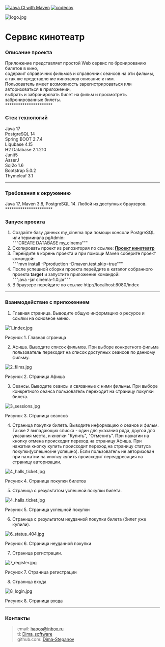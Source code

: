 [![Java CI with Maven](https://github.com/Dima-Stepanov/my_cinema/actions/workflows/maven.yml/badge.svg)](https://github.com/Dima-Stepanov/my_cinema/actions/workflows/maven.yml)
[![codecov](https://codecov.io/gh/Dima-Stepanov/my_cinema/branch/master/graph/badge.svg?token=yommck4YRp)](https://codecov.io/gh/Dima-Stepanov/my_cinema)

<img alt="logo.jpg" src="img/logo.jpg" title="Cinema Monitor"/>

<h1>Сервис кинотеатр</h1>

<h3>Описание проекта</h3>
Приложение представляет простой Web сервис по бронированию билетов в кино, <br>
содержит справочник фильмов и справочник сеансов на эти фильмы, <br>
а так же представление кинозалов описание к ним. <br>
Пользователь имеет возможность зарегистрироваться или авторизоваться в приложении, <br>
выбрать и забронировать билет на фильм и просмотреть забронированные билеты. <br>
**********************
<h3>Стек технологий</h3>
Java 17 <br>
PostgreSQL 14 <br>
Spring BOOT 2.7.4 <br>
Liqubase 4.15 <br>
H2 Database 2.1.210 <br>
Junit5 <br>
AsserJ <br>
Sql2o 1.6 <br>
Bootstrap 5.0.2 <br>
Thymeleaf 3.1 <br>

**********************
<h3>Требования к окружению</h3>
Java 17, Maven 3.8, PostgreSQL 14. Любой из доступных браузеров.
**********************
<h3>Запуск проекта</h3>

1. Создайте базу данных my_cinema при помощи консоли PostgreSQL или терминала pgAdmin:<br>
   """CREATE DATABASE my_cinema"""
2. Скопировать проект из репозитория по ссылке:
   <a href=https://github.com/Dima-Stepanov/my_cinema.git><b>Проект кинотеатр</b></a>
3. Перейдите в корень проекта и при помощи Maven соберите проект командой:<br>
   """mvn install -Pproduction -Dmaven.test.skip=true"""
4. После успешной сборки проекта перейдите в каталог собранного проекта <b>target</b> и запустите приложение
   командой:<br>
   """java -jar cinema-1.0.jar"""
5. В браузере перейдите по ссылке http://localhost:8080/index

**********************

<h3>Взаимодействие с приложением</h3>

1. Главная страница. Выводите общую информацию о ресурсе и ссылки на основное меню. <br>

![1_index.jpg](img%2F1_index.jpg) <br>

Рисунок 1. Главная страница <br>

2. Афиша. Выводите список фильмов. При выборе конкретного фильма пользователь переходит на список доступных сеансов по
   данному фильму. <br>

![2_films.jpg](img%2F2_films.jpg) <br>

Рисунок 2. Страница Афиша <br>

3. Сеансы. Выводите сеансы и связанные с ними фильмы. При выборе конкретного сеанса пользователь переходит на страницу
   покупки билета. <br>

![3_sessions.jpg](img%2F3_sessions.jpg)  <br>

Рисунок 3. Страница сеансов <br>

4. Страница покупки билета. Выводите информацию о сеансе и фильм. Также 2 выпадающих списка - один для указания ряда,
   другой для указания места, и кнопки "Купить", "Отменить".
   При нажатии на кнопку отмена происходит переход на страницу Афиша. 
   При нажатии кнопку купить происходит переход на
   страницу статуса покупки(успешно/не успешно). 
   Если пользователь не авторизован при нажатии на кнопку купить происходит переадресация на страницу авторизации.<br>

![4_halls_ticket.jpg](img%2F4_halls_ticket.jpg) <br>

Рисунок 4. Страница покупки билетов <br>

5. Страница с результатом успешной покупки билета. <br>

![4_halls_ticket.jpg](img%2F4_halls_ticket.jpg) <br>

Рисунок 5. Страница успешной покупки <br>

6. Страница с результатом неудачной покупки билета (билет уже купили). <br>

![6_status_404.jpg](img%2F6_status_404.jpg) <br>

Рисунок 6. Страница неудачной покупки <br>

7. Страница регистрации. <br>

![7_register.jpg](img%2F7_register.jpg) <br>

Рисунок 7. Страница регистрации <br>

8. Страница входа. <br>

![8_login.jpg](img%2F8_login.jpg) <br>

Рисунок 8. Страница входа <br>

**********************

### Контакты

> email: [haoos@inbox.ru](mailto:haoos@inbox.ru) <br>
> tl: [Dima_software](https://t.me/Dima_software) <br>
> github.com: [Dima-Stepanov](https://github.com/Dima-Stepanov)
